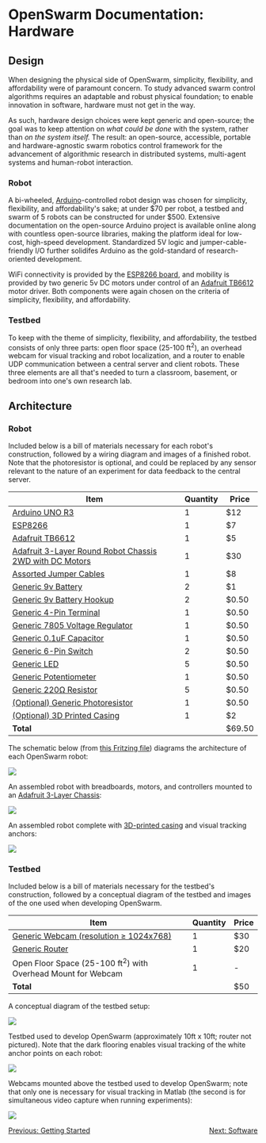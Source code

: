 # OpenSwarm Documentation: Hardware

## Design

When designing the physical side of OpenSwarm, simplicity, flexibility, and affordability were of paramount concern. To study advanced swarm control algorithms requires an adaptable and robust physical foundation; to enable innovation in software, hardware must not get in the way.

As such, hardware design choices were kept generic and open-source; the goal was to keep attention on _what could be done_ with the system, rather than _on the system itself._ The result: an open-source, accessible, portable and hardware-agnostic swarm robotics control framework for the advancement of algorithmic research in distributed systems, multi-agent systems and human-robot interaction.

### Robot

A bi-wheeled, [Arduino](https://www.arduino.cc/)-controlled robot design was chosen for simplicity, flexibility, and affordability's sake; at under $70 per robot, a testbed and swarm of 5 robots can be constructed for under $500. Extensive documentation on the open-source Arduino project is available online along with countless open-source libraries, making the platform ideal for low-cost, high-speed development. Standardized 5V logic and jumper-cable-friendly I/O further solidifes Arduino as the gold-standard of research-oriented development.

WiFi connectivity is provided by the [ESP8266 board](https://en.wikipedia.org/wiki/ESP8266), and mobility is provided by two generic 5v DC motors under control of an [Adafruit TB6612](https://learn.adafruit.com/adafruit-tb6612-h-bridge-dc-stepper-motor-driver-breakout/overview) motor driver. Both components were again chosen on the criteria of simplicity, flexibility, and affordability.

### Testbed

To keep with the theme of simplicity, flexibility, and affordability, the testbed consists of only three parts: open floor space (25-100 ft<sup>2</sup>), an overhead webcam for visual tracking and robot localization, and a router to enable UDP communication between a central server and client robots. These three elements are all that's needed to turn a classroom, basement, or bedroom into one's own research lab.

## Architecture

### Robot

Included below is a bill of materials necessary for each robot's construction, followed by a wiring diagram and images of a finished robot. Note that the photoresistor is optional, and could be replaced by any sensor relevant to the nature of an experiment for data feedback to the central server.

| Item                                                                                                                                                                                                                                                                                                                                                                                                                                                                                      | Quantity | Price   |
| ----------------------------------------------------------------------------------------------------------------------------------------------------------------------------------------------------------------------------------------------------------------------------------------------------------------------------------------------------------------------------------------------------------------------------------------------------------------------------------------- | -------- | ------- |
| [Arduino UNO R3](https://www.amazon.com/ELEGOO-Board-ATmega328P-ATMEGA16U2-Compliant/dp/B01EWOE0UU/ref=sxin_2_ac_d_pm?ac_md=1-0-VW5kZXIgJDE1-ac_d_pm&keywords=arduino+uno+r3&pd_rd_i=B01EWOE0UU&pd_rd_r=22f3384e-c723-40f3-ba7a-1c770d5fab06&pd_rd_w=dulQq&pd_rd_wg=N1xL5&pf_rd_p=eeff02d5-070a-45ea-a79e-d591974b877e&pf_rd_r=W66G33WKC0CQ50PF7794&psc=1&qid=1568574691&s=gateway)                                                                                                       | 1        | \$12    |
| [ESP8266](https://www.amazon.com/KeeYees-Internet-Development-Wireless-Compatible/dp/B07PR9T5R5/ref=sr_1_3?keywords=esp8266&qid=1568574741&s=gateway&sr=8-3&th=1)                                                                                                                                                                                                                                                                                                                         | 1        | \$7     |
| [Adafruit TB6612](https://www.amazon.com/Adafruit-TB6612-Stepper-Driver-Breakout/dp/B00VY32VU4/ref=sr_1_1_sspa?crid=3FCNQ4I03GN8F&keywords=adafruit+tb6612&qid=1568575347&s=gateway&sprefix=adafruit+tb%2Caps%2C140&sr=8-1-spons&psc=1&smid=A19MRELPGC5OXX&spLa=ZW5jcnlwdGVkUXVhbGlmaWVyPUEzVDhXNVhYWVNOOTNKJmVuY3J5cHRlZElkPUEwOTgxNTg5TEE1M0NaMzBTMVEyJmVuY3J5cHRlZEFkSWQ9QTA4MTA1MjUxRVFGT0REMkdPNDVKJndpZGdldE5hbWU9c3BfYXRmJmFjdGlvbj1jbGlja1JlZGlyZWN0JmRvTm90TG9nQ2xpY2s9dHJ1ZQ==) | 1        | \$5     |
| [Adafruit 3-Layer Round Robot Chassis 2WD with DC Motors](https://www.adafruit.com/product/3244?gclid=CjwKCAjwwvfrBRBIEiwA2nFiPdCmxLozNnYqI7awL7QyuuEY0aN3Qwq4G5LhX_AHaWjidQCgVE5sHBoC9r8QAvD_BwE)                                                                                                                                                                                                                                                                                        | 1        | \$30    |
| [Assorted Jumper Cables](https://www.amazon.com/ELEGOO-Solderless-Flexible-Breadboard-Arduino/dp/B01EV47GI4/ref=sr_1_1_sspa?keywords=jumper+cables+arduino&qid=1568576114&s=gateway&sr=8-1-spons&psc=1&spLa=ZW5jcnlwdGVkUXVhbGlmaWVyPUEyQUswT1A0REpGN0pTJmVuY3J5cHRlZElkPUEwNTg1ODg4UjU0OEdWMTgxUTkwJmVuY3J5cHRlZEFkSWQ9QTA3MzM1OTczU0JLRVZaMjlVMFlQJndpZGdldE5hbWU9c3BfYXRmJmFjdGlvbj1jbGlja1JlZGlyZWN0JmRvTm90TG9nQ2xpY2s9dHJ1ZQ==)                                                     | 1        | \$8     |
| [Generic 9v Battery](https://www.amazon.com/AmazonBasics-Everyday-Alkaline-Batteries-8-Pack/dp/B00MH4QM1S/ref=sr_1_4?keywords=9v+battery&qid=1568576233&s=gateway&sr=8-4)                                                                                                                                                                                                                                                                                                                 | 2        | \$1     |
| [Generic 9v Battery Hookup](https://www.amazon.com/Battery-Connector-Leather-Housing-Connection/dp/B06X8YZJ64/ref=sr_1_3?keywords=9v+battery+connector&qid=1568576174&s=gateway&sr=8-3)                                                                                                                                                                                                                                                                                                   | 2        | \$0.50  |
| [Generic 4-Pin Terminal](https://www.amazon.com/Antrader-5-08mm-4P-Pluggable-Terminal-Connector/dp/B07B9R5BQH/ref=pd_sbs_328_3/146-3305723-6356429?_encoding=UTF8&pd_rd_i=B07B9R5BQH&pd_rd_r=709fe889-6ec7-4a17-b2ae-152edeeee3e8&pd_rd_w=inD3m&pd_rd_wg=mNwxq&pf_rd_p=d66372fe-68a6-48a3-90ec-41d7f64212be&pf_rd_r=BJ5F4ZKPWEHRZ3NMZVCV&psc=1&refRID=BJ5F4ZKPWEHRZ3NMZVCV)                                                                                                               | 1        | \$0.50  |
| [Generic 7805 Voltage Regulator](https://www.amazon.com/Voltage-Regulator-Linear-L7805CV-Positive/dp/B07H9M9SFM/ref=sr_1_9?crid=3KEOGBUW83ZVA&keywords=5v+voltage+regulator&qid=1568576610&s=electronics&sprefix=5v+voltage%2Celectronics%2C140&sr=1-9)                                                                                                                                                                                                                                   | 1        | \$0.50  |
| [Generic 0.1uF Capacitor](https://www.amazon.com/Projects-B-0002-C11-Ceramic-Capacitor-0-1uF/dp/B00E6PNOXU/ref=sr_1_2_sspa?crid=1W1UFEZHPTHE2&keywords=0.1+uf+capacitor&qid=1568576699&s=industrial&sprefix=0.1+uf%2Celectronics%2C142&sr=1-2-spons&psc=1&spLa=ZW5jcnlwdGVkUXVhbGlmaWVyPUFQSThBUjlESUFPNVUmZW5jcnlwdGVkSWQ9QTAzOTA1MjMzSkNIU0NQMVFKVEk3JmVuY3J5cHRlZEFkSWQ9QTAwNzc3OTMzTldDOTRBMzUyVDNPJndpZGdldE5hbWU9c3BfYXRmJmFjdGlvbj1jbGlja1JlZGlyZWN0JmRvTm90TG9nQ2xpY2s9dHJ1ZQ==)  | 1        | \$0.50  |
| [Generic 6-Pin Switch](https://www.amazon.com/Position-Vertical-Switch-Electronics-Project/dp/B07F7PNDGM/ref=sr_1_10?keywords=breadboard+switch&qid=1568575553&s=gateway&sr=8-10)                                                                                                                                                                                                                                                                                                         | 2        | \$0.50  |
| [Generic LED](https://www.amazon.com/Lights-Emitting-Assortment-Arduino-300-Pack/dp/B00UWBJM0Q/ref=sr_1_5?keywords=circuit+led&qid=1568575708&s=gateway&sr=8-5)                                                                                                                                                                                                                                                                                                                           | 5        | \$0.50  |
| [Generic Potentiometer](https://www.amazon.com/Trimpot-Variable-Resistor-Potentiometer-Assortment/dp/B071WW6VN8/ref=sr_1_1_sspa?crid=1NV1IES4CDEA9&keywords=potentiometer&qid=1568575769&s=gateway&sprefix=potentiometer%2Caps%2C140&sr=8-1-spons&psc=1&spLa=ZW5jcnlwdGVkUXVhbGlmaWVyPUEzRDE5OEVHOTJKTUg3JmVuY3J5cHRlZElkPUExMDM3NzAwMTNZRUJIU09RQlEzNiZlbmNyeXB0ZWRBZElkPUEwMzg5MTQ2UEtNVDcwTEdWSFVSJndpZGdldE5hbWU9c3BfYXRmJmFjdGlvbj1jbGlja1JlZGlyZWN0JmRvTm90TG9nQ2xpY2s9dHJ1ZQ==)    | 1        | \$0.50  |
| [Generic 220Ω Resistor](https://www.amazon.com/AUSTOR-Resistors-Assortment-Resistor-Experiments/dp/B07BKRS4QZ/ref=sr_1_3?keywords=resistors&qid=1568575864&s=gateway&sr=8-3)                                                                                                                                                                                                                                                                                                              | 5        | \$0.50  |
| [(Optional) Generic Photoresistor](https://www.amazon.com/MCIGICM-Photoresistor-Sensitive-Resistor-Dependent/dp/B07PF3CWW9/ref=sr_1_7?keywords=photoresistor&qid=1568575900&s=gateway&sr=8-7)                                                                                                                                                                                                                                                                                             | 1        | \$0.50  |
| [(Optional) 3D Printed Casing]()                                                                                                                                                                                                                                                                                                                                                                                                                                                          | 1        | \$2     |
| **Total**                                                                                                                                                                                                                                                                                                                                                                                                                                                                                 |          | \$69.50 |

The schematic below (from [this Fritzing file](../Hardware/Fritzing/RobotSchematic.fzz)) diagrams the architecture of each OpenSwarm robot:

![](Images/RobotSchematic.png)

An assembled robot with breadboards, motors, and controllers mounted to an [Adafruit 3-Layer Chassis](https://www.adafruit.com/product/3244?gclid=CjwKCAjwwvfrBRBIEiwA2nFiPdCmxLozNnYqI7awL7QyuuEY0aN3Qwq4G5LhX_AHaWjidQCgVE5sHBoC9r8QAvD_BwE):

![](Images/ISO-Robot-Uncovered.JPG)

An assembled robot complete with [3D-printed casing](../Hardware/3DModels/RobotCover.stl) and visual tracking anchors:

![](Images/ISO-Robot-Covered.JPG)

### Testbed

Included below is a bill of materials necessary for the testbed's construction, followed by a conceptual diagram of the testbed and images of the one used when developing OpenSwarm.

| Item                                                                                                                                                                                                                                                                                                                                                                                                    | Quantity | Price |
| ------------------------------------------------------------------------------------------------------------------------------------------------------------------------------------------------------------------------------------------------------------------------------------------------------------------------------------------------------------------------------------------------------- | -------- | ----- |
| [Generic Webcam (resolution ≥ 1024x768)](https://www.amazon.com/LARMTEK-Webcam-Computer-Conference-Calling/dp/B07P84DN2K/ref=sxin_2_ac_d_pm?ac_md=2-0-VW5kZXIgJDUw-ac_d_pm&keywords=webcam+1080p&pd_rd_i=B07P84DN2K&pd_rd_r=7355076c-f61d-4db2-a713-7bf372be113c&pd_rd_w=3ffow&pd_rd_wg=xa1kL&pf_rd_p=eeff02d5-070a-45ea-a79e-d591974b877e&pf_rd_r=BVP14A6HNQECBXCC8MRB&psc=1&qid=1568577545&s=gateway) | 1        | \$30  |
| [Generic Router](https://www.amazon.com/TP-Link-N450-Wi-Fi-Router-TL-WR940N/dp/B001FWYGJS/ref=sr_1_5?keywords=router&qid=1568577613&s=gateway&sr=8-5&th=1)                                                                                                                                                                                                                                              | 1        | \$20  |
| Open Floor Space (25-100 ft<sup>2</sup>) with Overhead Mount for Webcam                                                                                                                                                                                                                                                                                                                                 | 1        | -     |
| **Total**                                                                                                                                                                                                                                                                                                                                                                                               |          | \$50  |

A conceptual diagram of the testbed setup:

![](Images/TestbedSchematic.png)

Testbed used to develop OpenSwarm (approximately 10ft x 10ft; router not pictured). Note that the dark flooring enables visual tracking of the white anchor points on each robot:

![](Images/TestbedGround.JPG)

Webcams mounted above the testbed used to develop OpenSwarm; note that only one is necessary for visual tracking in Matlab (the second is for simultaneous video capture when running experiments):

![](Images/TestbedWebcam.JPG)

<p style="text-align:left;">
    <a href=02-Getting-Started.md>Previous: Getting Started</a>
    <span style="float:right;">
       <a href=04-Software.md>Next: Software</a>
    </span>
</p>
